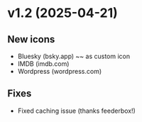 # v1.2 (2025-04-21)

## New icons

* Bluesky (bsky.app) ~~ as custom icon
* IMDB (imdb.com)
* Wordpress (wordpress.com)

## Fixes

* Fixed caching issue (thanks feederbox!)